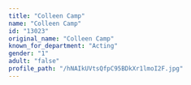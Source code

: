 ```yaml
---
title: "Colleen Camp"
name: "Colleen Camp"
id: "13023"
original_name: "Colleen Camp"
known_for_department: "Acting"
gender: "1"
adult: "false"
profile_path: "/hNAIkUVtsQfpC95BDkXr1lmoI2F.jpg"
---
```

